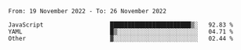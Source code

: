 <!--START_SECTION:waka-->

```text
From: 19 November 2022 - To: 26 November 2022

JavaScript                   ███████████████████████▒░   92.83 %
YAML                         █▒░░░░░░░░░░░░░░░░░░░░░░░   04.71 %
Other                        ▓░░░░░░░░░░░░░░░░░░░░░░░░   02.44 %
```

<!--END_SECTION:waka-->

